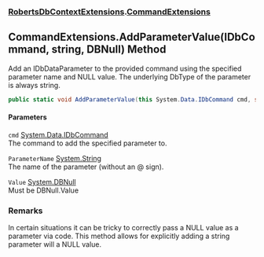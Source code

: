 ### [RobertsDbContextExtensions](RobertsDbContextExtensions 'RobertsDbContextExtensions').[CommandExtensions](CommandExtensions 'RobertsDbContextExtensions.CommandExtensions')
## CommandExtensions.AddParameterValue(IDbCommand, string, DBNull) Method
Add an IDbDataParameter to the provided command using the specified
parameter name and NULL value. The underlying DbType of the parameter
is always string.
```csharp
public static void AddParameterValue(this System.Data.IDbCommand cmd, string ParameterName, System.DBNull Value);
```
#### Parameters
<a name='RobertsDbContextExtensions_CommandExtensions_AddParameterValue(System_Data_IDbCommand_string_System_DBNull)_cmd'></a>
`cmd` [System.Data.IDbCommand](https://docs.microsoft.com/en-us/dotnet/api/System.Data.IDbCommand 'System.Data.IDbCommand')  
The command to add the specified parameter to.
  
<a name='RobertsDbContextExtensions_CommandExtensions_AddParameterValue(System_Data_IDbCommand_string_System_DBNull)_ParameterName'></a>
`ParameterName` [System.String](https://docs.microsoft.com/en-us/dotnet/api/System.String 'System.String')  
The name of the parameter (without an @ sign).
  
<a name='RobertsDbContextExtensions_CommandExtensions_AddParameterValue(System_Data_IDbCommand_string_System_DBNull)_Value'></a>
`Value` [System.DBNull](https://docs.microsoft.com/en-us/dotnet/api/System.DBNull 'System.DBNull')  
Must be DBNull.Value
  
### Remarks
In certain situations it can be tricky to correctly pass a NULL value
as a parameter via code. This method allows for explicitly adding a
string parameter will a NULL value.

